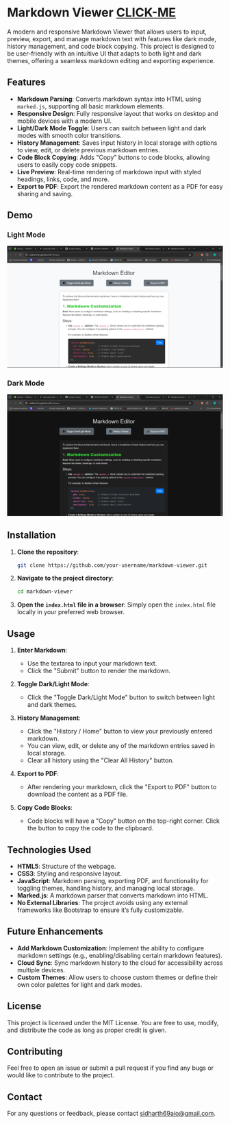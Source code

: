 # Markdown Viewer [CLICK-ME](https://siddhu123m.github.io/MD-Viewer/)

A modern and responsive Markdown Viewer that allows users to input, preview, export, and manage markdown text with features like dark mode, history management, and code block copying. This project is designed to be user-friendly with an intuitive UI that adapts to both light and dark themes, offering a seamless markdown editing and exporting experience.

## Features

- **Markdown Parsing**: Converts markdown syntax into HTML using `marked.js`, supporting all basic markdown elements.
- **Responsive Design**: Fully responsive layout that works on desktop and mobile devices with a modern UI.
- **Light/Dark Mode Toggle**: Users can switch between light and dark modes with smooth color transitions.
- **History Management**: Saves input history in local storage with options to view, edit, or delete previous markdown entries.
- **Code Block Copying**: Adds "Copy" buttons to code blocks, allowing users to easily copy code snippets.
- **Live Preview**: Real-time rendering of markdown input with styled headings, links, code, and more.
- **Export to PDF**: Export the rendered markdown content as a PDF for easy sharing and saving.

## Demo

### Light Mode
![Markdown Viewer - Light Mode](screenshots/light-mode.png)

### Dark Mode
![Markdown Viewer - Dark Mode](screenshots/dark-mode.png)

## Installation

1. **Clone the repository**:
   ```bash
   git clone https://github.com/your-username/markdown-viewer.git
   ```
   
2. **Navigate to the project directory**:
   ```bash
   cd markdown-viewer
   ```

3. **Open the `index.html` file in a browser**:
   Simply open the `index.html` file locally in your preferred web browser.

## Usage

1. **Enter Markdown**:
   - Use the textarea to input your markdown text.
   - Click the "Submit" button to render the markdown.

2. **Toggle Dark/Light Mode**:
   - Click the "Toggle Dark/Light Mode" button to switch between light and dark themes.

3. **History Management**:
   - Click the "History / Home" button to view your previously entered markdown.
   - You can view, edit, or delete any of the markdown entries saved in local storage.
   - Clear all history using the "Clear All History" button.

4. **Export to PDF**:
   - After rendering your markdown, click the "Export to PDF" button to download the content as a PDF file.

5. **Copy Code Blocks**:
   - Code blocks will have a "Copy" button on the top-right corner. Click the button to copy the code to the clipboard.

## Technologies Used

- **HTML5**: Structure of the webpage.
- **CSS3**: Styling and responsive layout.
- **JavaScript**: Markdown parsing, exporting PDF, and functionality for toggling themes, handling history, and managing local storage.
- **Marked.js**: A markdown parser that converts markdown into HTML.
- **No External Libraries**: The project avoids using any external frameworks like Bootstrap to ensure it’s fully customizable.

## Future Enhancements

- **Add Markdown Customization**: Implement the ability to configure markdown settings (e.g., enabling/disabling certain markdown features).
- **Cloud Sync**: Sync markdown history to the cloud for accessibility across multiple devices.
- **Custom Themes**: Allow users to choose custom themes or define their own color palettes for light and dark modes.

## License

This project is licensed under the MIT License. You are free to use, modify, and distribute the code as long as proper credit is given.

## Contributing

Feel free to open an issue or submit a pull request if you find any bugs or would like to contribute to the project.

## Contact

For any questions or feedback, please contact [sidharth69aio@gmail.com](mailto:sidharth69aio@gmail.com).
